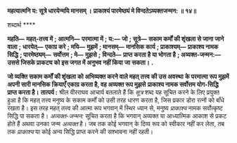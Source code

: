 **महत्यात्मनि य: सूत्रे धारयेन्मयि मानसम् ।** **प्राकाश्यं पारमेष्ठ्यं मे विन्दतेऽव्यक्तजन्मन: ॥ १४॥** 

शब्दार्थ **** 

**महति—** **महत्-तत्त्व में** **; आत्मनि—** **परमात्मा में** **; य:—** **जो** **; सूत्रे—** **सकाम कर्मों की शृंखला से जाना जाने वाला** **; धारयेत्—** **एकाग्र करे** **; मयि—** **मुझमें** **; मानसम्—** **मानसिक कार्य** **; प्राकाश्यम्—** **प्राकाश्य नामक सिद्धि** **; पारमेष्ठ्यम्—** **सर्वोत्तम** **; मे—** **मुझसे** **;** **विन्दते—** **प्राप्त करता है या भोगता है** **; अव्यक्त-जन्मन:—** **उससे जिसके प्राकट्य को इस जगत में अनुभव नहीं किया जा** **सकता।** **.** 

**जो व्यक्ति सकाम कर्मों की शृंखला को अभिव्यक्त करने वाले महत् तत्त्व की उस अवस्था** **के परमात्मा रूप मुझमें अपनी सारी मानसिक क्रियाएँ एकाग्र करता है, वह अव्यक्त रूप मुझसे** **प्राकाश्य नामक सर्वोत्तम योग-सिद्धि प्राप्त करता है।** **तात्पर्य :** श्रील वीरराघव आचार्य बतलाते हैं कि *सूत्र* शब्द यह सूचित करने के लिए प्रयुक्त हुआ है कि महत् तत्त्व मनुष्य के सकाम कर्मों को उसी तरह धारण करता है, जिस प्रकार डोरा रत्नों को बाँधे रखता है। इस तरह महत् तत्त्व की आत्मा रूप भगवान् में स्थिर ध्यान से, मनुष्य *प्राकाश्य* नामक सर्वोत्कृष्ट सिद्धि पा सकता है। *अव्यक्त-जन्मन:* सूचित करता है कि भगवान् अव्यक्त या आध्यात्मिक आकाश से प्रकट होते हैं अथवा उनका जन्म *अव्यक्त* है। जब तक कोई भगवान् के दिव्य रूप को स्वीकार नहीं कर लेता, तब तक *प्राकाश्य* या कोई अन्य सिद्धि प्राप्त करने की सश्भावना नहीं रहती।  